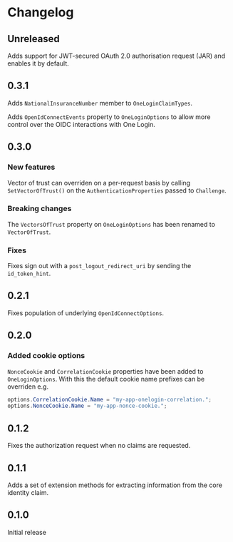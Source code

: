 # Changelog

## Unreleased

Adds support for JWT-secured OAuth 2.0 authorisation request (JAR) and enables it by default.

## 0.3.1

Adds `NationalInsuranceNumber` member to `OneLoginClaimTypes`.

Adds `OpenIdConnectEvents` property to `OneLoginOptions` to allow more control over the OIDC interactions with One Login.

## 0.3.0

### New features

Vector of trust can overriden on a per-request basis by calling `SetVectorOfTrust()` on the `AuthenticationProperties` passed to `Challenge`.

### Breaking changes

The `VectorsOfTrust` property on `OneLoginOptions` has been renamed to `VectorOfTrust`.

### Fixes

Fixes sign out with a `post_logout_redirect_uri` by sending the `id_token_hint`.


## 0.2.1

Fixes population of underlying `OpenIdConnectOptions`.


## 0.2.0

### Added cookie options

`NonceCookie` and `CorrelationCookie` properties have been added to `OneLoginOptions`. With this the default cookie name prefixes can be overriden e.g.
```cs
options.CorrelationCookie.Name = "my-app-onelogin-correlation.";
options.NonceCookie.Name = "my-app-nonce-cookie.";
```


## 0.1.2

Fixes the authorization request when no claims are requested.

## 0.1.1

Adds a set of extension methods for extracting information from the core identity claim.

## 0.1.0

Initial release

